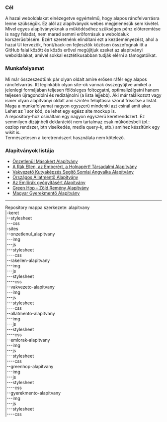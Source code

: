 <h3>Cél</h3>
<p>A hazai weboldalakat elnézegetve egyértelmű, hogy alapos ráncfelvarrásra lenne szükségük. Ez alól az alapítványok webes megjelenésük sem kivétel. Mivel egyes alapítványoknak a működéséhez szükséges pénz előteremtése is nagy feladat, nem marad semmi erőforrásuk a weboldaluk korszerűsítésére. Ezért szeretnénk elindítani ezt a kezdeményezést, ahol a hazai UI tervezők, front/back-en fejlesztők közösen összefognak itt a GitHub falai között és közös erővel megújítjuk ezeket az alapítványi weboldalakat, amivel sokkal esztétikusabban tudják elérni a támogatóikat.</p>

<h3>Munkafolyamat</h3>
<p>Mi már összeszedtünk pár olyan oldalt amire erősen ráfér egy alapos ráncfelvarrás. Itt leginkább olyan site-ok vannak összegyűjtve amiket a jelenlegi formájában teljesen fölösleges foltozgatni, optimalizálgatni hanem teljesen újragondolni és redizájnolni (a lista lejjebb). Aki már találkozott vagy ismer olyan alapítványi oldalt ami szintén felújításra szorul frissítse a listát.
<br>Maga a munkafolyamat nagyon egyszerü mindenki azt csinál amit akar. Lehet az 1 sor kód, de lehet egy egész site mockup is.
<br>A repository-hoz csináltam egy nagyon egyszerű keretrendszert. Ez semmilyen dizájnbeli deklarációt nem tartalmaz csak működésbeli (pl.: oszlop rendszer, btn viselkedés, media query-k, stb.) amihez készítünk egy wikit is.
<br>Természetesen a keretrendszert használata nem kötelező.
</p>
<h3>Alapítványok listája</h3>
<ul>
	<li><a href="http://www.onzetlenul.hu/" target="_blank">Önzetlenül Másokért Alapítvány</a></li>
	<li><a href="http://www.rakellen.hu/" target="_blank">A Rák Ellen, az Emberért, a Holnapért! Társadalmi Alapítvány</a></li>
	<li><a href="http://vakvezetokutya.internettudakozo.hu/" target="_blank">Vakvezető Kutyaképzés Segítő Somlai Angyalka Alapítvány </a></li>
	<li><a href="http://www.allatmento.eu/" target="_blank">Országos Állatmentő Alapítvány</a></li>
	<li><a href="http://www.emlorakalapitvany.eoldal.hu/" target="_blank">Az Emlőrák gyógyításért Alapítvány</a></li>
	<li><a href="http://www.world-green-hope.com/" target="_blank">Green Hop - Zöld Remény Alapítvány</a></li>
	<li><a href="http://www.mgya.org/" target="_blank">Magyar Gyerekmentő Alapítvány</a></li>
</ul>

<hr>
Repository mappa szerkezete:
alapitvany
<br>|-keret
<br>|--stylesheet
<br>|---css
<br>|-sites
<br>|--onzetlenul_alapitvany
<br>|---img
<br>|---js
<br>|---stylesheet
<br>|----css
<br>|--rakellen-alapitvany
<br>|---img
<br>|---js
<br>|---stylesheet
<br>|----css
<br>|--vakvezeto-alapitvany
<br>|---img
<br>|---js
<br>|---stylesheet
<br>|----css
<br>|--allatmento-alapitvany
<br>|---img
<br>|---js
<br>|---stylesheet
<br>|----css
<br>|--emlorak-alapitvany
<br>|---img
<br>|---js
<br>|---stylesheet
<br>|----css
<br>|--greenhop-alapitvany
<br>|---img
<br>|---js
<br>|---stylesheet
<br>|----css
<br>|--gyerekmento-alapitvany
<br>|---img
<br>|---js
<br>|---stylesheet
<br>|----css
